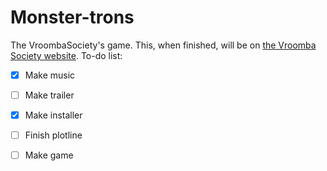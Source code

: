 # Monster-trons
The VroombaSociety's game. This, when finished, will be on [the Vroomba Society website](http://vroombasociety.weebly.com).
To-do list:
- [x] Make music
- [ ] Make trailer
- [x] Make installer
- [ ] Finish plotline
- [ ] Make game

